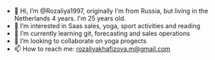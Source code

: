 - 👋 Hi, I’m @Rozaliya1997, originally I'm from Russia, but living in the Netherlands 4 years. I'm 25 years old.
- 👀 I’m interested in Saas sales, yoga, sport activities and reading
- 🌱 I’m currently learning git, forecasting and sales operations
- 💞️ I’m looking to collaborate on yoga progects
- 📫 How to reach me: rozaliyakhafizova.m@gmail.com

<!---
Rozaliya1997/Rozaliya1997 is a ✨ special ✨ repository because its `README.md` (this file) appears on your GitHub profile.
You can click the Preview link to take a look at your changes.
--->
